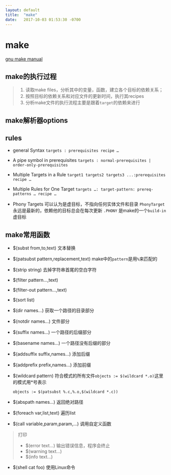 ```yaml
---
layout: default
title:  "make"
date:   2017-10-03 01:53:30 -0700
---
```


# make
[gnu make manual][makemanual]
 
## make的执行过程

> 1. 读取make files，分析其中的变量，函数，建立各个目标的依赖关系；
> 1. 按照目标的依赖关系和对应文件的更新时间，执行其recipes 
> 1. 分析make文件的执行流程主要是跟着`target`的依赖来进行

## make解析器options

## rules
* general Syntax
`targets : prerequisites
        recipe
        …`
* A pipe symbol in prerequisites
`targets : normal-prerequisites | order-only-prerequisites`

* Multiple Targets in a Rule
`target1 targets2 targets3 ...:prerequisites
        recipe
        …`

* Multiple Rules for One Target
`targets …: target-pattern: prereq-patterns …
        recipe
        …`

* Phony Targets
 可以认为是虚目标，不指向任何实体文件和目录
 `PhonyTarget`永远是最新的，依赖他的目标总会在每次更新
 `.PHONY` 是make的一个`build-in`虚目标

## make常用函数

* $(subst from,to,text) 文本替换
* $(patsubst pattern,replacement,text) make中的`pattern`是用`%`来匹配的
* $(strip string) 去掉字符串首尾的空白字符
* $(filter pattern…,text) 
* $(filter-out pattern…,text)
* $(sort list)

* $(dir names…) 获取一个路径的目录部分
* $(notdir names…) 文件部分
* $(suffix names…) 一个路径的后缀部分
* $(basename names…) 一个路径没有后缀的部分
* $(addsuffix suffix,names…) 添加后缀
* $(addprefix prefix,names…) 添加前缀
* $(wildcard pattern) 符合模式的所有文件`objects := $(wildcard *.o)`这里的模式用\*号表示
   
   `objects := $(patsubst %.c,%.o,$(wildcard *.c))`
   
* $(abspath names…) 返回绝对路径

* $(foreach var,list,text) 遍历list
* $(call variable,param,param,…) 调用自定义函数

> 打印
> * $(error text…) 输出错误信息，程序会终止
> * $(warning text…)
> * $(info text…) 

* $(shell cat foo) 使用Linux命令

[makemanual]: <http://www.gnu.org/software/make/manual/make.html>

